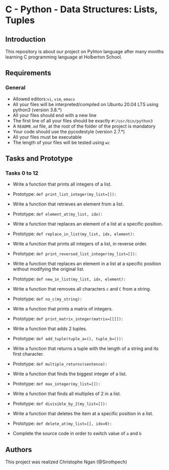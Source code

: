 # C - Python - Data Structures: Lists, Tuples

## Introduction
This repository is about our project on Pyhton language after many months learning C programming language at Holberton School.

## Requirements
### General
* Allowed editors:```vi```, ```vim```, ```emacs```
* All your files will be interpreted/compiled on Ubuntu 20.04 LTS using python3 (version 3.8.*)
* All your files should end with a new line
* The first line of all your files should be exactly ```#!/usr/bin/python3```
* A ```README.md``` file, at the root of the folder of the project is mandatory
* Your code should use the pycodestyle (version 2.7.*)
* All your files must be executable
* The length of your files will be tested using ```wc```

## Tasks and Prototype
### Tasks 0 to 12

* Write a function that prints all integers of a list.
 - Prototype: `def print_list_integer(my_list=[]):`
* Write a function that retrieves an element from a list.
 - Prototype: ```def element_at(my_list, idx):```
* Write a function that replaces an element of a list at a specific position.
 - Prototype: `def replace_in_list(my_list, idx, element):`
* Write a function that prints all integers of a list, in reverse order.
 - Prototype: `def print_reversed_list_integer(my_list=[]):`
* Write a function that replaces an element in a list at a specific position without modifying the original list.
 - Prototype: `def new_in_list(my_list, idx, element):`
* Write a function that removes all characters `c` and `C` from a string.
 - Prototype: `def no_c(my_string):`
* Write a function that prints a matrix of integers.
 - Prototype: `def print_matrix_integer(matrix=[[]]):`
* Write a function that adds 2 tuples.
 - Prototype: `def add_tuple(tuple_a=(), tuple_b=()):`
* Write a function that returns a tuple with the length of a string and its first character.
 - Prototype: `def multiple_returns(sentence):`
* Write a function that finds the biggest integer of a list.
 - Prototype: `def max_integer(my_list=[]):`
* Write a function that finds all multiples of 2 in a list.
 - Prototype: `def divisible_by_2(my_list=[]):`
* Write a function that deletes the item at a specific position in a list.
 - Prototype: `def delete_at(my_list=[], idx=0):`
* Complete the source code in order to switch value of `a` and `b`

## Authors
This project was realized Christophe Ngan (@Sirothpech)